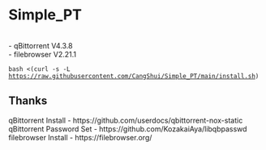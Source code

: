 # Simple_PT
<br>
  - qBittorrent V4.3.8 <br>
  - filebrowser V2.21.1<br>



<code>bash <(curl -s -L https://raw.githubusercontent.com/CangShui/Simple_PT/main/install.sh)</code>

<h2>Thanks</h2>
qBittorrent Install - https://github.com/userdocs/qbittorrent-nox-static<br>
qBittorrent Password Set - https://github.com/KozakaiAya/libqbpasswd<br>
filebrowser Install - https://filebrowser.org/<br>
